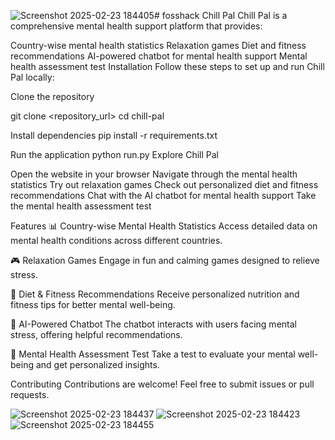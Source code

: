 ![Screenshot 2025-02-23 184405](https://github.com/user-attachments/assets/2fb1a295-01ab-4e98-9853-c59ebfd0da74)# fosshack
Chill Pal
Chill Pal is a comprehensive mental health support platform that provides:

Country-wise mental health statistics
Relaxation games
Diet and fitness recommendations
AI-powered chatbot for mental health support
Mental health assessment test
Installation
Follow these steps to set up and run Chill Pal locally:

Clone the repository

git clone <repository_url>
cd chill-pal

Install dependencies
pip install -r requirements.txt

Run the application
python run.py
Explore Chill Pal

Open the website in your browser
Navigate through the mental health statistics
Try out relaxation games
Check out personalized diet and fitness recommendations
Chat with the AI chatbot for mental health support
Take the mental health assessment test

Features
📊 Country-wise Mental Health Statistics
Access detailed data on mental health conditions across different countries.

🎮 Relaxation Games
Engage in fun and calming games designed to relieve stress.

🍏 Diet & Fitness Recommendations
Receive personalized nutrition and fitness tips for better mental well-being.

🤖 AI-Powered Chatbot
The chatbot interacts with users facing mental stress, offering helpful recommendations.

🧠 Mental Health Assessment Test
Take a test to evaluate your mental well-being and get personalized insights.

Contributing
Contributions are welcome! Feel free to submit issues or pull requests.

![Screenshot 2025-02-23 184437](https://github.com/user-attachments/assets/566f42e2-2ca5-40aa-9a46-5277a584fec6)
![Screenshot 2025-02-23 184423](https://github.com/user-attachments/assets/ee3d359d-61a4-4203-adb7-b38e7e3270a4)
![Screenshot 2025-02-23 184455](https://github.com/user-attachments/assets/5a377807-37ab-4966-a770-70a3427101fc)
